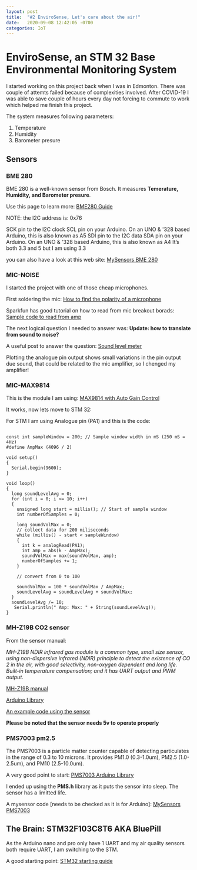 ```yaml
---
layout: post
title:  "#2 EnviroSense, Let's care about the air!"
date:   2020-09-08 12:42:05 -0700
categories: IoT
---
```


# EnviroSense, an STM 32 Base Environmental Monitoring System

I started working on this project back when I was in Edmonton. There was couple of attemts failed because of complexities involved. After COVID-19 I was able to save couple of hours every day not forcing to commute to work which helped me finish this project.

The system measures following parameters:
1. Temperature
2. Humidity
3. Barometer presure


## Sensors
### BME 280
BME 280 is a well-known sensor from Bosch. It measures **Temerature, Humidity, and Barometer presure**. 

Use this page to learn more: 
[BME280 Guide](http://cactus.io/hookups/sensors/barometric/bme280/hookup-arduino-to-bme280-barometric-pressure-sensor)

NOTE: the I2C address is: 0x76

SCK pin to the I2C clock SCL pin on your Arduino. On an UNO & '328 based Arduino, this is also known as A5
SDI pin to the I2C data SDA pin on your Arduino. On an UNO & '328 based Arduino, this is also known as A4
It’s both 3.3 and 5 but I am using 3.3

you can also have a look at this web site:
[MySensors BME 280](https://forum.mysensors.org/topic/3816/bme280-temp-humidity-pressure-sensor/31)

### MIC-NOISE
I started the project with one of those cheap microphones.

First soldering the mic:
[How to find the polarity of a microphone](http://www.learningaboutelectronics.com/Articles/How-to-determine-the-polarities-of-a-microphone)

Sparkfun has good tutorial on how to read from mic breakout borads: 
[Sample code to read from amp](https://learn.sparkfun.com/tutorials/electret-mic-breakout-board-hookup-guide?_ga=2.169232168.860848578.1582503910-1289872436.1523318089)

The next logical question I needed to answer was: **Update: how to translate from sound to noise?**

A useful post to answer the question:
[Sound level meter](https://blog.yavilevich.com/2016/08/arduino-sound-level-meter-and-spectrum-analyzer/)

Plotting the analogue pin output shows small variations in the pin output due sound, that could be related to the mic amplifier, so I chenged my amplifier!

### MIC-MAX9814

This is the module I am using: 
[MAX9814 with Auto Gain Control](https://www.adafruit.com/product/1713)

It works, now lets move to STM 32:

For STM I am using Analogue pin (PA1) and this is the code:
```

const int sampleWindow = 200; // Sample window width in mS (250 mS = 4Hz)
#define AmpMax (4096 / 2)

void setup()
{
  Serial.begin(9600);
}

void loop()
{
  long soundLevelAvg = 0;
  for (int i = 0; i <= 10; i++)
  {
    unsigned long start = millis(); // Start of sample window
    int numberOfSamples = 0;

    long soundVolMax = 0;
    // collect data for 200 miliseconds
    while (millis() - start < sampleWindow)
    {
      int k = analogRead(PA1);
      int amp = abs(k - AmpMax);
      soundVolMax = max(soundVolMax, amp);
      numberOfSamples += 1;
    }

    // convert from 0 to 100

    soundVolMax = 100 * soundVolMax / AmpMax;
    soundLevelAvg = soundLevelAvg + soundVolMax;
  }
  soundLevelAvg /= 10;
   Serial.println(" Amp: Max: " + String(soundLevelAvg));
}

```
### MH-Z19B CO2 sensor
From the sensor manual: 

*MH-Z19B NDIR infrared gas module is a common type, small size sensor, using non-dispersive infrared (NDIR) principle to detect the existence of CO 2 in the air, with good selectivity, non-oxygen dependent and long life. Built-in temperature compensation; and it has UART output and PWM output.*

[MH-Z19B manual](https://www.winsen-sensor.com/d/files/MH-Z19B.pdf)

[Arduino Library](https://github.com/WifWaf/MH-Z19)

[An example code using the sensor](https://github.com/Sasul/Arduino-CO2-Meter)

**Please be noted that the sensor needs 5v to operate properly**

### PMS7003 pm2.5

The PMS7003 is a particle matter counter capable of detecting particulates in the range of 0.3 to 10 microns. It provides PM1.0 (0.3-1.0um), PM2.5 (1.0-2.5um), and PM10 (2.5-10.0um).

A very good point to start: 
[PMS7003 Arduino Library](https://github.com/jmstriegel/Plantower_PMS7003)

I ended up using the **PMS.h** library as it puts the sensor into sleep. The sensor has a limitted life.


A mysensor code [needs to be checked as it is for Arduino]: 
[MySensors PMS7003](https://github.com/mysensors/MySensorsArduinoExamples/blob/master/examples/PMS-7003%20dust%20sensor)

## The Brain: STM32F103C8T6 AKA BluePill

As the Arduino  nano and pro only have 1 UART and my air quality sensors both require UART, I am switching to the STM.

A good starting point: [STM32 starting guide](https://circuitdigest.com/microcontroller-projects/getting-started-with-stm32-development-board-stm32f103c8-using-arduino-ide
)
